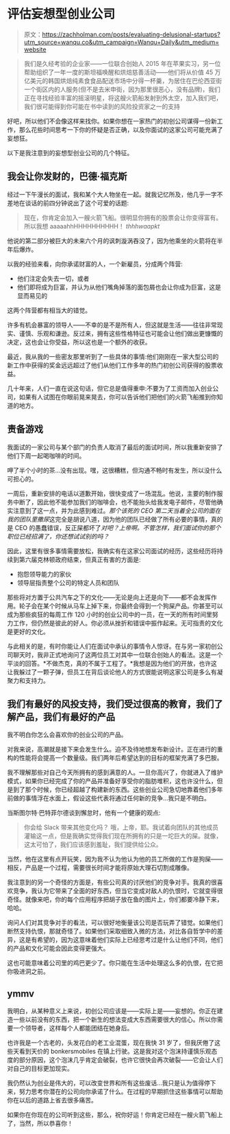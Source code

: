 # 评估妄想型创业公司

> 原文：<https://zachholman.com/posts/evaluating-delusional-startups?utm_source=wanqu.co&utm_campaign=Wanqu+Daily&utm_medium=website>

> 我们是久经考验的企业家——一位联合创始人 2015 年在苹果实习，另一位帮助组织了一年一度的斯坦福唤醒和烘焙慈善活动——他们将从价值 45 万亿美元的韩国烘焙纯素食食品配送市场中分得一杯羹，为居住在巴伦西亚街一个街区内的人服务(但不是去米申街，因为那里很恶心，没有品牌)，我们正在寻找经验丰富的摇滚明星，将这艘火箭船发射到外太空，加入我们吧，我们很可能得到你可能在书中读到的风险投资家之一的支持

好吧，所以他们不会像这样来找你。如果你想在一家热门的初创公司谋得一份新工作，那么花些时间思考一下你的怀疑是否正确，以及你面试的这家公司可能充满了妄想狂。

以下是我注意到的妄想型创业公司的几个特征。

## 我会让你发财的，巴德·福克斯

经过一下午漫长的面试，我和某个大人物坐在一起。就我记忆所及，他几乎一字不差地在谈话的前四分钟说出了这个可爱的话题:

> 现在，你肯定会加入一艘火箭飞船。很明显你拥有的股票会让你变得富有。所以我想 aaaaahhHHHHHHHHHH！ *thhhwaapkt*

他说的第二部分被巨大的未来六个月的讽刺漩涡吞没了，因为他乘坐的火箭将在半年后爆炸。

以我的经验来看，向你承诺财富的人，一个新雇员，分成两个阵营:

*   他们注定会失去一切，或者
*   他们即将成为巨富，并认为从他们嘴角掉落的面包屑也会让你成为巨富，这是显而易见的

这两个阵营都有相当大的错觉。

许多有机会暴富的领导人——不幸的是不是所有人，但这就是生活——往往非常现实、谨慎、乐观和谦逊。反过来，拥有这些性格特征也可能会让他们做出更慷慨的决定，这也会让你受益，所以这也是一个额外的收获。

最近，我从我的一些密友那里听到了一些具体的事情:他们刚刚在一家大型公司的新工作中获得的奖金远远超过了他们从他们工作多年的热门初创公司获得的股票收益。

几十年来，人们一直在说这句话，但它总是值得重申:不要为了工资而加入创业公司，如果有人试图在你眼前晃来晃去，你可以告诉他们把他们的火箭飞船推到你知道的地方。

## 责备游戏

我面试的一家公司与某个部门的负责人取消了最后的面试时间，所以我重新安排了他们下周一起喝咖啡的时间。

呷了半个小时的茶…没有出现。嘿，这很糟糕，但沟通不畅时有发生，所以没什么可担心的。

一周后，重新安排的电话以道歉开始，很快变成了一场混乱。他说，主要的制作服务中断了，因此他不能参加我们的咖啡会，也不能抬头给我发电子邮件，尽管他确实注意到了这一点，并为此感到难过。*那个该死的 CEO 第二天当着全公司的面在我的团队里撒尿*这完全是胡说八道，因为他的团队已经做了所有必要的事情，真的是 CEO 的愚蠢错误，反正屎都坏了*对吧？上帝啊。不管怎样，我们面试你的那个职位已经招满了，你还想试试别的吗？*

因此，这里有很多事情需要放松，我确实有在这家公司面试的经历，这些经历将持续到第六届克林顿政府结束，但真正有害的方面是:

*   抱怨领导能力的家伙
*   领导层指责整个公司的特定人员和团队

那些将对方置于公共汽车之下的文化——无论是向上还是向下——都不会发挥作用。轮子会在某个时候从马车上掉下来，你最终会得到一个狗屎产品。你甚至可以成为那些疯狂的每周工作 120 小时的创业公司中的一员，在一天的所有时间里努力工作，但仍然是彼此的好人。你必须从挫折和错误中振作起来。无可指责的文化是更好的文化。

与此相关的是，有时你能让人们在面试中承认的事情令人惊讶。在与另一家初创公司聊天时，我非正式地询问了这两位员工对其中一位联合创始人的看法。这是一个平淡的回答。*不做杰克，真的不属于工程了。*我想是因为他们的开放，也许这让我躲过了一颗子弹，但员工在背后谈论他人的方式很能说明这家公司是多么有凝聚力和支持力。

## 我们有最好的风投支持，我们受过很高的教育，我们了解产品，我们有最好的产品

我不明白你怎么会喜欢你的创业公司的产品。

对我来说，高潮就是接下来会发生什么。迫不及待地想发布新设计。正在进行的重构的性能将会提高一个数量级。我们两年后希望达到的目标的框架充满了多巴胺。

我不理解那些对自己今天所拥有的感到满意的人。一旦你高兴了，你就进入了维护模式，如果你已经完成了你的产品并准备好享受你的脂肪堆积，这也许没什么，但是到了那个时候，你已经超越了构建新的东西。这些创业公司急切地靠着他们多年前做的事情浮在水面上，假设这些代表将通过任何新的竞争…我只是不明白。

当斯图尔特·巴特菲尔德谈到懈怠时，他有一个健康的观点:

> 你会给 Slack 带来其他变化吗？
> 哦，上帝，耶。我试着向团队的其他成员灌输这一点，但是我确实觉得我们现在所拥有的只是一坨巨大的屎。就像，这太可怕了，我们应该感到羞耻，我们提供给公众。

当然，他在这里有点开玩笑，因为我不认为他认为他的员工所做的工作是狗屎——相反，产品是一个过程，需要很长时间才能将原始大理石切割成雕像。

我注意到的另一个奇怪的方面是，有些公司真的讨厌他们的竞争对手。我真的很喜欢竞争，我认为它带来了全面的好东西，但当它变成对敌人的仇恨时，它就变得很奇怪。就像来吧，你的每个应用程序把胡子放在鱼的图片上，你们都要冷静下来，哈哈。

询问人们对其竞争对手的看法，可以很好地衡量该公司是否玩弄了错觉。如果他们断然支持仇恨，那就奇怪了。如果他们采取细致入微的方法，对比各自哲学中的差异，这是有希望的，因为这意味着他们实际上已经思考过是什么让他们不同，他们的产品和文化可能会因此变得更强大。

这也可能意味着公司里的鸡巴更少了。你只能在生活中处理这么多的仇恨，在它把你吸进洞之前。

## ymmv

我明白，从某种意义上来说，初创公司应该是——实际上是——妄想的。你正在建造一些以前没有的东西，把一个新生的想法变成大东西需要很大的信心。所以你需要一个领导者，这样每个人都能团结在她身后。

也许我是一个古老的，头发花白的老工业混蛋，现在我快 31 岁了，但我厌倦了这些天看到天价的 bonkersmobiles 在镇上行驶。这是我对这个泡沫持谨慎乐观态度的部分原因，这个泡沫几乎肯定会破裂，也许它很快会再次破裂——它会让人们对自己的目标更加现实。

我仍然认为创业是伟大的，可以改变世界和所有这些废话…我只是认为值得停下来，努力思考你潜在的公司向你承诺了什么。在过程的早期抓住这些事情可以帮助你在以后的道路上省去很多痛苦。

如果你在你现在的公司听到这些，那么，祝你好运！你肯定已经在一艘火箭飞船上了，当然，所以恭喜你！